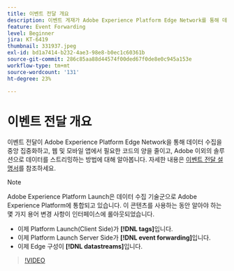 ```yaml
---
title: 이벤트 전달 개요
description: 이벤트 게재가 Adobe Experience Platform Edge Network를 통해 데이터 수집을 중앙 집중화하고, 웹 및 모바일 앱에서 필요한 코드의 양을 줄이고, 비 Adobe 솔루션에 대한 데이터를 스트리밍하는 방법에 대해 알아봅니다.
feature: Event Forwarding
level: Beginner
jira: KT-6419
thumbnail: 331937.jpeg
exl-id: bd1a7414-b232-4ae3-98e8-b0ec1c60361b
source-git-commit: 286c85aa88d44574f00ded67f0de8e0c945a153e
workflow-type: tm+mt
source-wordcount: '131'
ht-degree: 23%

---
```


# 이벤트 전달 개요

이벤트 전달이 Adobe Experience Platform Edge Network을 통해 데이터 수집을 중앙 집중화하고, 웹 및 모바일 앱에서 필요한 코드의 양을 줄이고, Adobe 이외의 솔루션으로 데이터를 스트리밍하는 방법에 대해 알아봅니다. 자세한 내용은 [이벤트 전달 설명서](https://experienceleague.adobe.com/docs/experience-platform/tags/event-forwarding/overview.html)를 참조하세요.

>[!NOTE]
>
>Adobe Experience Platform Launch은 데이터 수집 기술군으로 Adobe Experience Platform에 통합되고 있습니다. 이 콘텐츠를 사용하는 동안 알아야 하는 몇 가지 용어 변경 사항이 인터페이스에 롤아웃되었습니다.
>
> * 이제 Platform Launch(Client Side)가 **[!DNL tags]**&#x200B;입니다.
> * 이제 Platform Launch Server Side가 **[!DNL event forwarding]**&#x200B;입니다.
> * 이제 Edge 구성이 **[!DNL datastreams]**&#x200B;입니다.

>[!VIDEO](https://video.tv.adobe.com/v/331937?learn=on&enablevpops)